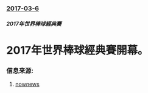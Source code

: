 ### [2017-03-6](/zh/news/2017/03/6/index.md)

##### 2017年世界棒球經典賽
# 2017年世界棒球經典賽開幕。 




### 信息来源:

1. [nownews](http://www.nownews.com/n/2017/03/06/2428808)
